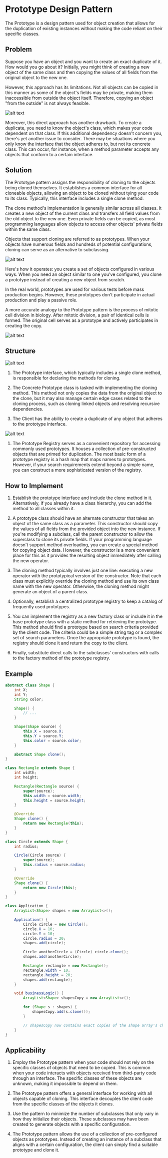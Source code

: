 # Prototype Design Pattern

The Prototype is a design pattern used for object creation that allows for the duplication of existing instances without making the code reliant on their specific classes.

## Problem

Suppose you have an object and you want to create an exact duplicate of it. How would you go about it? Initially, you might think of creating a new object of the same class and then copying the values of all fields from the original object to the new one.

However, this approach has its limitations. Not all objects can be copied in this manner as some of the object's fields may be private, making them inaccessible from outside the object itself. Therefore, copying an object "from the outside" is not always feasible.

![alt text](image.png)

Moreover, this direct approach has another drawback. To create a duplicate, you need to know the object's class, which makes your code dependent on that class. If this additional dependency doesn't concern you, there's yet another issue to consider. There may be situations where you only know the interface that the object adheres to, but not its concrete class. This can occur, for instance, when a method parameter accepts any objects that conform to a certain interface.


## Solution

The Prototype pattern assigns the responsibility of cloning to the objects being cloned themselves. It establishes a common interface for all cloneable objects, allowing an object to be cloned without tying your code to its class. Typically, this interface includes a single clone method.

The clone method's implementation is generally similar across all classes. It creates a new object of the current class and transfers all field values from the old object to the new one. Even private fields can be copied, as most programming languages allow objects to access other objects' private fields within the same class.

Objects that support cloning are referred to as prototypes. When your objects have numerous fields and hundreds of potential configurations, cloning can serve as an alternative to subclassing.

![alt text](image-1.png)

Here's how it operates: you create a set of objects configured in various ways. When you need an object similar to one you've configured, you clone a prototype instead of creating a new object from scratch.

In the real world, prototypes are used for various tests before mass production begins. However, these prototypes don't participate in actual production and play a passive role.

A more accurate analogy to the Prototype pattern is the process of mitotic cell division in biology. After mitotic division, a pair of identical cells is formed. The original cell serves as a prototype and actively participates in creating the copy.

![alt text](image-2.png)

## Structure

![alt text](image-3.png)

1. The Prototype interface, which typically includes a single clone method, is responsible for declaring the methods for cloning.

2. The Concrete Prototype class is tasked with implementing the cloning method. This method not only copies the data from the original object to the clone, but it may also manage certain edge cases related to the cloning process, such as cloning linked objects and resolving recursive dependencies.

3. The Client has the ability to create a duplicate of any object that adheres to the prototype interface.

![alt text](image-4.png)

1. The Prototype Registry serves as a convenient repository for accessing commonly used prototypes. It houses a collection of pre-constructed objects that are primed for duplication. The most basic form of a prototype registry is a hash map that maps names to prototypes. However, if your search requirements extend beyond a simple name, you can construct a more sophisticated version of the registry.

## How to Implement

1. Establish the prototype interface and include the clone method in it. Alternatively, if you already have a class hierarchy, you can add the method to all classes within it.

2. A prototype class should have an alternate constructor that takes an object of the same class as a parameter. This constructor should copy the values of all fields from the provided object into the new instance. If you're modifying a subclass, call the parent constructor to allow the superclass to clone its private fields. If your programming language doesn't support method overloading, you can create a special method for copying object data. However, the constructor is a more convenient place for this as it provides the resulting object immediately after calling the new operator.

3. The cloning method typically involves just one line: executing a new operator with the prototypical version of the constructor. Note that each class must explicitly override the cloning method and use its own class name with the new operator. Otherwise, the cloning method might generate an object of a parent class.

4. Optionally, establish a centralized prototype registry to keep a catalog of frequently used prototypes.

5. You can implement the registry as a new factory class or include it in the base prototype class with a static method for retrieving the prototype. This method should find a prototype based on search criteria provided by the client code. The criteria could be a simple string tag or a complex set of search parameters. Once the appropriate prototype is found, the registry should clone it and return the copy to the client.

6. Finally, substitute direct calls to the subclasses' constructors with calls to the factory method of the prototype registry.

## Example

```java
abstract class Shape {
    int X;
    int Y;
    String color;

    Shape() {
        // ...
    }

    Shape(Shape source) {
        this.X = source.X;
        this.Y = source.Y;
        this.color = source.color;
    }

    abstract Shape clone();
}

class Rectangle extends Shape {
    int width;
    int height;

    Rectangle(Rectangle source) {
        super(source);
        this.width = source.width;
        this.height = source.height;
    }

    @Override
    Shape clone() {
        return new Rectangle(this);
    }
}

class Circle extends Shape {
    int radius;

    Circle(Circle source) {
        super(source);
        this.radius = source.radius;
    }

    @Override
    Shape clone() {
        return new Circle(this);
    }
}

class Application {
    ArrayList<Shape> shapes = new ArrayList<>();

    Application() {
        Circle circle = new Circle();
        circle.X = 10;
        circle.Y = 10;
        circle.radius = 20;
        shapes.add(circle);

        Circle anotherCircle = (Circle) circle.clone();
        shapes.add(anotherCircle);

        Rectangle rectangle = new Rectangle();
        rectangle.width = 10;
        rectangle.height = 20;
        shapes.add(rectangle);
    }

    void businessLogic() {
        ArrayList<Shape> shapesCopy = new ArrayList<>();

        for (Shape s : shapes) {
            shapesCopy.add(s.clone());
        }

        // shapesCopy now contains exact copies of the shape array's children
    }
}
```

## Applicability

1. Employ the Prototype pattern when your code should not rely on the specific classes of objects that need to be copied. This is common when your code interacts with objects received from third-party code through an interface. The specific classes of these objects are unknown, making it impossible to depend on them.

2. The Prototype pattern offers a general interface for working with all objects capable of cloning. This interface decouples the client code from the specific classes of the objects it clones.

3. Use the pattern to minimize the number of subclasses that only vary in how they initialize their objects. These subclasses may have been created to generate objects with a specific configuration.

4. The Prototype pattern allows the use of a collection of pre-configured objects as prototypes. Instead of creating an instance of a subclass that aligns with a certain configuration, the client can simply find a suitable prototype and clone it.